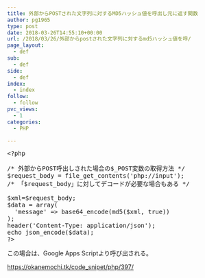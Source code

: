 ```yaml
---
title: 外部からPOSTされた文字列に対するMD5ハッシュ値を呼出し元に返す関数
author: pg1965
type: post
date: 2018-03-26T14:55:10+00:00
url: /2018/03/26/外部からpostされた文字列に対するmd5ハッシュ値を呼/
page_layout:
  - def
sub:
  - def
side:
  - def
index:
  - index
follow:
  - follow
pvc_views:
  - 1
categories:
  - PHP

---
```

<pre class="lang:php decode:true">&lt;?php

/* 外部からPOST呼出しされた場合の$_POST変数の取得方法 */
$request_body = file_get_contents('php://input');
/* 「$request_body」に対してデコードが必要な場合もある */

$xml=$request_body;
$data = array(
  'message' =&gt; base64_encode(md5($xml, true))
);
header('Content-Type: application/json');
echo json_encode($data);
?&gt;</pre>

この場合は、Google Apps Scriptより呼び出される。

https://okanemochi.tk/code_snipet/php/397/

&nbsp;